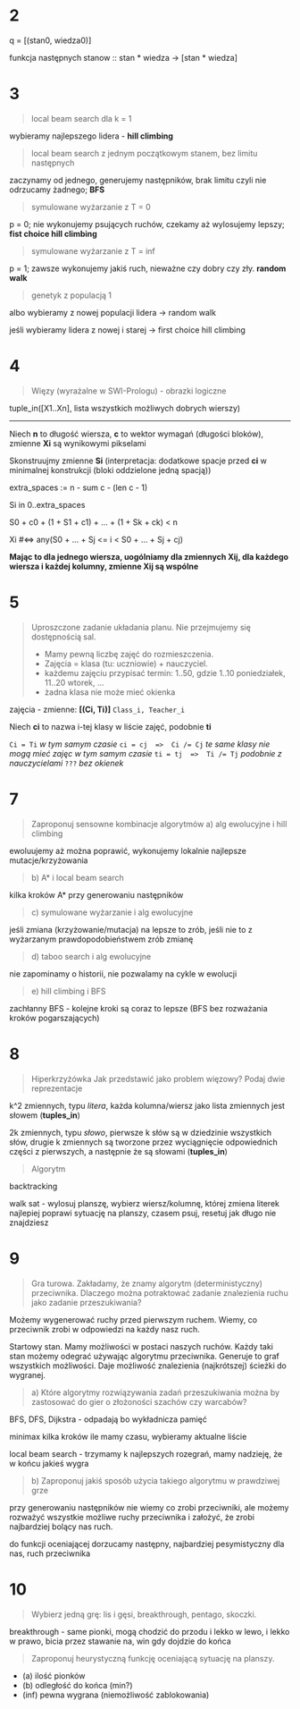 # 2
q = [(stan0, wiedza0)]

funkcja następnych stanow :: stan * wiedza -> [stan * wiedza]

# 3 

> local beam search dla k = 1

wybieramy najlepszego lidera - **hill climbing**

> local beam search z jednym początkowym stanem, bez limitu następnych

zaczynamy od jednego, generujemy następników, brak limitu czyli nie odrzucamy żadnego; **BFS**

> symulowane wyżarzanie z T = 0

p = 0; nie wykonujemy psujących ruchów, czekamy aż wylosujemy lepszy; **fist choice hill climbing**

> symulowane wyżarzanie z T = inf

p = 1; zawsze wykonujemy jakiś ruch, nieważne czy dobry czy zły. **random walk**

> genetyk z populacją 1

albo wybieramy z nowej populacji lidera -> random walk

jeśli wybieramy lidera z nowej i starej -> first choice hill climbing

# 4

> Więzy (wyrażalne w SWI-Prologu) - obrazki logiczne

tuple_in([X1..Xn], lista wszystkich możliwych dobrych wierszy)

---

Niech **n** to długość wiersza, **c** to wektor wymagań (długości bloków), zmienne **Xi** są wynikowymi pikselami

Skonstruujmy zmienne **Si** (interpretacja: dodatkowe spacje przed **ci** w minimalnej konstrukcji (bloki oddzielone jedną spacją))

extra_spaces := n - sum c - (len c - 1)

Si in 0..extra_spaces

S0 + c0 + (1 + S1 + c1) + ... + (1 + Sk + ck) < n

Xi #<=> any(S0 + ... + Sj <= i < S0 + ... + Sj + cj)

**Mając to dla jednego wiersza, uogólniamy dla zmiennych Xij, dla każdego wiersza i każdej kolumny, zmienne Xij są wspólne**


# 5

> Uproszczone zadanie układania planu. Nie przejmujemy się dostępnością sal. 
> - Mamy pewną liczbę zajęć do rozmieszczenia. 
> - Zajęcia = klasa (tu: uczniowie) + nauczyciel. 
> - każdemu zajęciu przypisać termin: 1..50, gdzie 1..10 poniedziałek, 11..20 wtorek, ...
> - żadna klasa nie może mieć okienka

zajęcia - zmienne: **[(Ci, Ti)]** `Class_i, Teacher_i`

Niech **ci** to nazwa i-tej klasy w liście zajęć, podobnie **ti**

`Ci = Ti` *w tym samym czasie*
`ci = cj  =>  Ci /= Cj` *te same klasy nie mogą mieć zajęc w tym samym czasie*
`ti = tj  =>  Ti /= Tj` *podobnie z nauczycielami*
`???` *bez okienek*

# 7

> Zaproponuj sensowne kombinacje algorytmów
> a) alg ewolucyjne i hill climbing

ewoluujemy aż można poprawić, wykonujemy lokalnie najlepsze mutacje/krzyżowania

> b) A* i local beam search

kilka kroków A* przy generowaniu następników 

> c) symulowane wyżarzanie i alg ewolucyjne

jeśli zmiana (krzyżowanie/mutacja) na lepsze to zrób, jeśli nie to z wyżarzanym prawdopodobieństwem zrób zmianę

> d) taboo search i alg ewolucyjne

nie zapominamy o historii, nie pozwalamy na cykle w ewolucji

> e) hill climbing i BFS

zachłanny BFS - kolejne kroki są coraz to lepsze (BFS bez rozważania kroków pogarszających)


# 8

> Hiperkrzyżówka
> Jak przedstawić jako problem więzowy?
> Podaj dwie reprezentacje

k^2 zmiennych, typu *litera*, każda kolumna/wiersz jako lista zmiennych jest słowem (**tuples_in**) 

2k zmiennych, typu *słowo*, pierwsze k słów są w dziedzinie wszystkich słów, drugie k zmiennych są tworzone przez wyciągnięcie odpowiednich części z pierwszych, a następnie że są słowami (**tuples_in**)

> Algorytm

backtracking

walk sat - wylosuj planszę, wybierz wiersz/kolumnę, której zmiena literek najlepiej poprawi sytuację na planszy, czasem psuj, resetuj jak długo nie znajdziesz

# 9

> Gra turowa. Zakładamy, że znamy algorytm (deterministyczny) przeciwnika.
> Dlaczego można potraktować zadanie znalezienia ruchu jako zadanie przeszukiwania?

Możemy wygenerować ruchy przed pierwszym ruchem. Wiemy, co przeciwnik zrobi w odpowiedzi na każdy nasz ruch.

Startowy stan. Mamy możliwości w postaci naszych ruchów. Każdy taki stan możemy odegrać używając algorytmu przeciwnika. Generuje to graf wszystkich możliwości. Daje możliwość znalezienia (najkrótszej) ścieżki do wygranej.

> a) Które algorytmy rozwiązywania zadań przeszukiwania można by zastosować do gier o złożoności szachów czy warcabów?

BFS, DFS, Dijkstra - odpadają bo wykładnicza pamięć

minimax kilka kroków ile mamy czasu, wybieramy aktualne liście 

local beam search - trzymamy k najlepszych rozegrań, mamy nadzieję, że w końcu jakieś wygra

> b) Zaproponuj jakiś sposób użycia takiego algorytmu w prawdziwej grze

przy generowaniu następników nie wiemy co zrobi przeciwniki, ale możemy rozważyć wszystkie możliwe ruchy przeciwnika i założyć, że zrobi najbardziej bolący nas ruch.

do funkcji oceniającej dorzucamy następny, najbardziej pesymistyczny dla nas, ruch przeciwnika


# 10

> Wybierz jedną grę: lis i gęsi, breakthrough, pentago, skoczki.

breakthrough - same pionki, mogą chodzić do przodu i lekko w lewo, i lekko w prawo, bicia przez stawanie na, win gdy dojdzie do końca

> Zaproponuj heurystyczną funkcję oceniającą sytuację na planszy.

- (a) ilość pionków
- (b) odległość do końca (min?)
- (inf) pewna wygrana (niemożliwość zablokowania)
